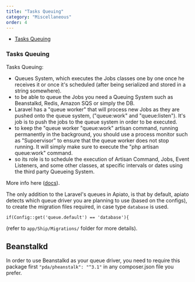 ```yaml
---
title: "Tasks Queuing"
category: "Miscellaneous"
order: 4
---
```


- [Tasks Queuing](#Tasks-Queuing)


<a name="Tasks-Queuing"></a>
### Tasks Queuing


Tasks Queuing: 

 * Queues System, which executes the Jobs classes one by one once he receives it or once it's scheduled (after being serialized and stored in a string somewhere). 
 * to be able to queue the Jobs you need a Queuing System such as Beanstalkd, Redis, Amazon SQS or simply the DB.
 * Laravel has a "queue worker" that will process new Jobs as they are pushed onto the queue system, ("queue:work" and "queue:listen"). It's job is to push the jobs to the queue system in order to be executed.
 * to keep the "queue worker "queue:work" artisan command, running permanently in the background, you should use a process monitor such as "Supoervisor" to ensure that the queue worker does not stop running. It will simply make sure to execute the "php artisan queue:work" command.
 * so its role is to schedule the execution of Artisan Command, Jobs, Event Listeners, and some other classes, at specific intervals or dates using the third party Queueing System.
 
More info here ([docs](https://laravel.com/docs/queues)).

The only addition to the Laravel's queues in Apiato, is that by default, apiato detects which queue driver you are planning to use (based on the configs), to create the migration files required, in case type `database` is used.

`if(Config::get('queue.default') == 'database'){`

(refer to `app/Ship/Migrations/` folder for more details).

## Beanstalkd

In order to use Beanstalkd as your queue driver, you need to require this package first `"pda/pheanstalk": "^3.1"` in any composer.json file you prefer.
